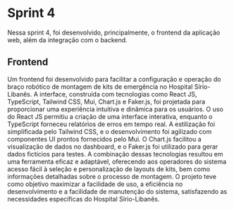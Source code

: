 # Sprint 4
Nessa sprint 4, foi desenvolvido, principalmente, o frontend da aplicação web, além da integração com o backend.

## Frontend
Um frontend foi desenvolvido para facilitar a configuração e operação do braço robótico de montagem de kits de emergência no Hospital Sírio-Libanês. A interface, construída com tecnologias como React JS, TypeScript, Tailwind CSS, Mui, Chart.js e Faker.js, foi projetada para proporcionar uma experiência intuitiva e dinâmica para os usuários. O uso do React JS permitiu a criação de uma interface interativa, enquanto o TypeScript forneceu relatórios de erros em tempo real. A estilização foi simplificada pelo Tailwind CSS, e o desenvolvimento foi agilizado com componentes UI prontos fornecidos pelo Mui. O Chart.js facilitou a visualização de dados no dashboard, e o Faker.js foi utilizado para gerar dados fictícios para testes. A combinação dessas tecnologias resultou em uma ferramenta eficaz e adaptável, oferecendo aos operadores do sistema acesso fácil à seleção e personalização de layouts de kits, bem como informações detalhadas sobre o processo de montagem. O projeto teve como objetivo maximizar a facilidade de uso, a eficiência no desenvolvimento e a facilidade de manutenção do sistema, satisfazendo as necessidades específicas do Hospital Sírio-Libanês.